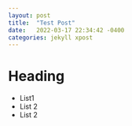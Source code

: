 ```yaml
---
layout: post
title:  "Test Post"
date:   2022-03-17 22:34:42 -0400
categories: jekyll xpost
---
```


# Heading

* List1
 * List 2
 * List 2

